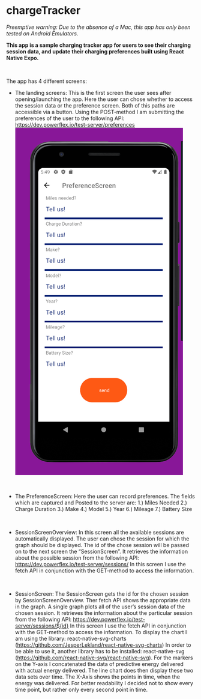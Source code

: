 # chargeTracker


*Preemptive warning: Due to the absence of a Mac, this app has only been tested on Android Emulators.*
</br>

**This app is a sample charging tracker app for users to see their charging session data, and update their charging preferences built using React Native Expo.**

</br>

The app has 4 different screens:
</br>
* The landing screens: This is the first screen the user sees after opening/launching the app. Here the user can chose whether to access the session data or the preference screen. Both of this paths are accessible via a button. Using the POST-method I am submitting the preferences of the user to the following API: https://dev.powerflex.io/test-server/preferences
![](images/preferenceScreen.PNG)

</br>

* The PreferenceScreen: Here the user can record preferences. The fields which are captured and Posted to the server are:
1.)	Miles Needed 
2.)	Charge Duration 
3.)	Make 
4.)	Model 
5.)	Year 
6.)	Mileage 
7.)	Battery Size

</br>

* SessionScreenOverview: In this screen all the available sessions are automatically displayed. The user can chose the session for which the graph should be displayed. The id of the chose session will be passed on to the next screen the “SessionScreen”. It retrieves the information about the possible session from the following API: https://dev.powerflex.io/test-server/sessions/ In this screen I use the fetch API in conjunction with the GET-method to access the information.

</br>

* SessionScreen: The SessionScreen gets the id for the chosen session by SessionScreenOverview. Ther fetch API shows the appropriate data in the graph. A single graph plots all of the user’s session data of the chosen session. It retrieves the information about the particular session from the following API: https://dev.powerflex.io/test-server/sessions/${id}  In this screen I use the fetch API in conjunction with the GET-method to access the information. To display the chart I am using the library: react-native-svg-charts (https://github.com/JesperLekland/react-native-svg-charts) In order to be able to use it, another library has to be installed: react-native-svg (https://github.com/react-native-svg/react-native-svg). For the markers on the Y-axis I concatenated the data of predictive energy delivered with actual energy delivered. The line chart does then display these two data sets over time. The X-Axis shows the points in time, when the energy was delivered. For better readability I decided not to show every time point, but rather only every second point in time. 



